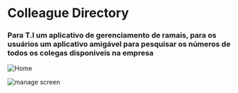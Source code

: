 # Colleague Directory

### Para T.I um aplicativo de gerenciamento de ramais, para os usuários um aplicativo amigável para pesquisar os números de todos os colegas disponiveis na empresa


![Home](https://user-images.githubusercontent.com/94719601/224176714-cc858c70-3629-4da5-b913-73420108475d.jpg)

![manage screen](https://user-images.githubusercontent.com/94719601/224177428-4cb50ad6-1aba-4f6e-a32a-9db781723e10.jpg)
